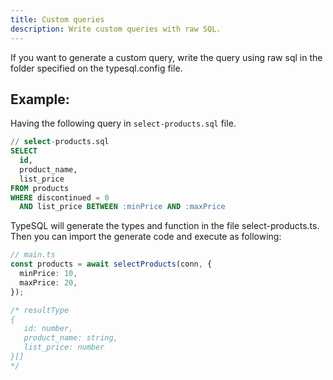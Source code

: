 ```yaml
---
title: Custom queries
description: Write custom queries with raw SQL.
---
```


If you want to generate a custom query, write the query using raw sql in the folder specified on the typesql.config file.

## Example:

Having the following query in `select-products.sql` file.

```sql
// select-products.sql
SELECT
  id,
  product_name,
  list_price
FROM products
WHERE discontinued = 0
  AND list_price BETWEEN :minPrice AND :maxPrice
```

TypeSQL will generate the types and function in the file select-products.ts. Then you can import the generate code and execute as following:

```ts
// main.ts
const products = await selectProducts(conn, {
  minPrice: 10,
  maxPrice: 20,
});

/* resultType
{
   id: number,
   product_name: string,
   list_price: number
}[]
*/
```
